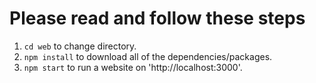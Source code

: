 # Please read and follow these steps
1. `cd web` to change directory.
2. `npm install` to download all of the dependencies/packages.
3. `npm start` to run a website on 'http://localhost:3000'.